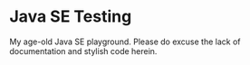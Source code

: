 # Java SE Testing

My age-old Java SE playground. Please do excuse the lack of documentation and stylish code herein.
